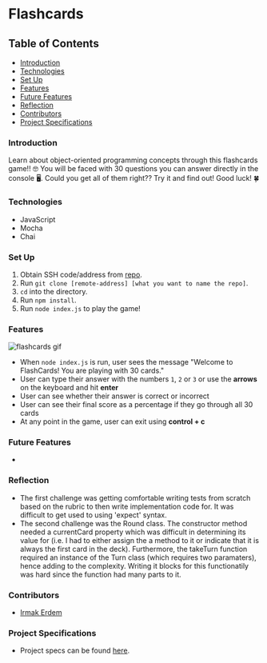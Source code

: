 # Flashcards

## Table of Contents
- [Introduction](#introduction)
- [Technologies](#technologies)
- [Set Up](#set-up)
- [Features](#features)
- [Future Features](#future-features)
- [Reflection](#reflection)
- [Contributors](#contributors)
- [Project Specifications](#project-specifications)

### Introduction
Learn about object-oriented programming concepts through this flashcards game!! 🤓 You will be faced with 30 questions you can answer directly in the console 🖥. Could you get all of them right?? Try it and find out! Good luck! 🍀

### Technologies
- JavaScript
- Mocha 
- Chai

### Set Up
1. Obtain SSH code/address from [repo](https://github.com/irmakerdem/flashcards).
2. Run `git clone [remote-address] [what you want to name the repo]`.
3. `cd` into the directory.
4. Run `npm install`.
5. Run `node index.js` to play the game!

### Features
![flashcards gif](https://media.giphy.com/media/UnckJwNKsrNzkRvxC9/giphy.gif)

- When `node index.js` is run, user sees the message "Welcome to FlashCards! You are playing with 30 cards."
- User can type their answer with the numbers `1`, `2` or `3` or use the **arrows** on the keyboard and hit **enter**
- User can see whether their answer is correct or incorrect
- User can see their final score as a percentage if they go through all 30 cards
- At any point in the game, user can exit using **control + c**

### Future Features
- 

### Reflection
- The first challenge was getting comfortable writing tests from scratch based on the rubric to then write implementation code for. It was difficult to get used to using 'expect' syntax.
- The second challenge was the Round class. The constructor method needed a currentCard property which was difficult in determining its value for (i.e. I had to either assign the a method to it or indicate that it is always the first card in the deck). Furthermore, the takeTurn function required an instance of the Turn class (which requires two paramaters), hence adding to the complexity. Writing it blocks for this functionatily was hard since the function had many parts to it.

### Contributors
- [Irmak Erdem](https://www.linkedin.com/in/irmakerdem/)

### Project Specifications
- Project specs can be found [here](https://frontend.turing.edu/projects/flash-cards.html).